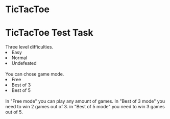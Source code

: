 # TicTacToe

<h1> TicTacToe Test Task </h1>
Three level difficulties.
<li>Easy</li>
<li>Normal</li>
<li>Undefeated</li>
<br>You can chose game mode.</br>
<li>Free</li>
<li>Best of 3</li>
<li>Best of 5</li>
<br>In "Free mode" you can play any amount of games.
In "Best of 3 mode" you need to win 2 games out of 3.
in "Best of 5 mode" you need to win 3 games out of 5.
